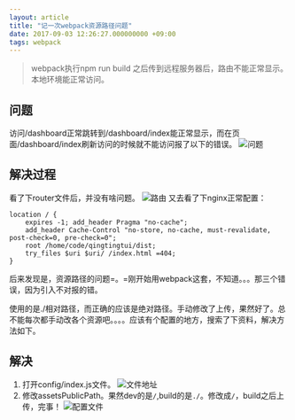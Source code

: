 ```yaml
---
layout: article
title: "记一次webpack资源路径问题"
date: 2017-09-03 12:26:27.000000000 +09:00
tags: webpack
---
```


>webpack执行npm run build 之后传到远程服务器后，路由不能正常显示。本地环境能正常访问。
## 问题
访问/dashboard正常跳转到/dashboard/index能正常显示，而在页面/dashboard/index刷新访问的时候就不能访问报了以下的错误。
![问题][1]
## 解决过程
看了下router文件后，并没有啥问题。
![路由][2]
又去看了下nginx正常配置：
```
location / {
    expires -1; add_header Pragma "no-cache";
    add_header Cache-Control "no-store, no-cache, must-revalidate, post-check=0, pre-check=0";
    root /home/code/qingtingtui/dist;
    try_files $uri $uri/ /index.html =404;
}
```
后来发现是，资源路径的问题=。=刚开始用webpack这套，不知道。。。那三个错误，因为引入不对报的错。
<script type=text/javascript src=./static/js/app.508ef9f77b875a8ecd8b.js></script>
使用的是./相对路径，而正确的应该是绝对路径。手动修改了上传，果然好了。总不能每次都手动改各个资源吧。。。。应该有个配置的地方，搜索了下资料，解决方法如下。
## 解决
1. 打开config/index.js文件。
![文件地址][3]
2. 修改assetsPublicPath。果然dev的是`/`,build的是`./`。修改成`/`，build之后上传，完事！
![配置文件][4]


  [1]: https://shuibo.me/assets/images/201709/B9CF5B26-7F4C-430A-AB68-0D430250580F.png
  [2]: https://shuibo.me/assets/images/201709/0BCAB6E5-C21A-453E-A71A-E86543F5D866.png
  [3]: https://shuibo.me/assets/images/201709/C1498B8B-5797-46A7-B7BF-F28178FAD03A.png
  [4]: https://shuibo.me/assets/images/201709/500C1B23-6339-465A-AB70-43601954DF8C.png
